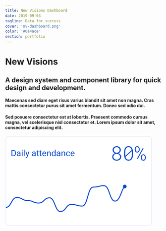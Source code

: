 ```yaml
---
title: New Visions Dashboard
date: 2019-09-03
tagline: Data for success
cover: 'nv-dashboard.png'
color: '#0a4ace'
section: portfolio
---
```


# New Visions

<div class="tldr" markdown=1>

## A design system and component library for quick design and development.

#### Maecenas sed diam eget risus varius blandit sit amet non magna. Cras mattis consectetur purus sit amet fermentum. Donec sed odio dui.

#### Sed posuere consectetur est at lobortis. Praesent commodo cursus magna, vel scelerisque nisl consectetur et. Lorem ipsum dolor sit amet, consectetur adipiscing elit.


<div class="cover-image vertical">

![Cover photo](../../images/portfolio/cover/nv-dashboard.png)
</div>

</div>